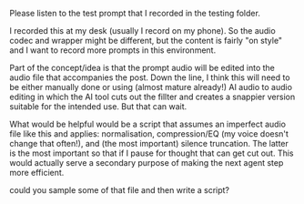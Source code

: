 Please listen to the test prompt that I recorded in the testing folder. 

I recorded this at my desk (usually I record on my phone). So the audio codec and wrapper might be different, but the content is fairly "on style" and I want to record more prompts in this environment. 

Part of the concept/idea is that the prompt audio will be edited into the audio file that accompanies the post. Down the line, I think this will need to be either manually done or using (almost mature already!) AI audio to audio editing in which the AI tool cuts out the fillter and creates a snappier version suitable for the intended use. But that can wait. 

What would be helpful would be a script that assumes an imperfect audio file like this and applies: normalisation, compression/EQ (my voice doesn't change that often!), and (the most important) silence truncation. The latter is the most important so that if I pause for thought that can get cut out. This would actually serve a secondary purpose of making the next agent step more efficient. 

could you sample some of that file and then write a script?